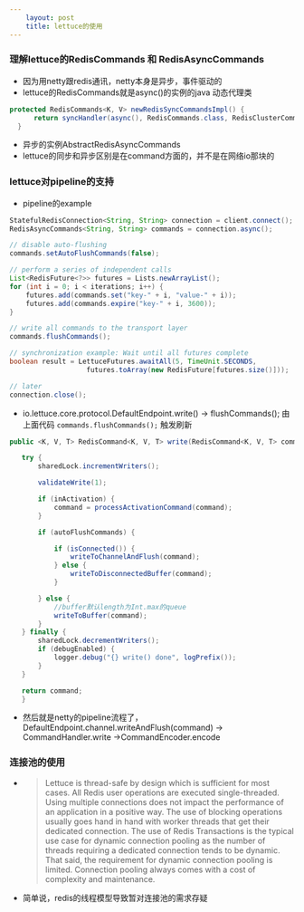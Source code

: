 ```yaml
---
    layout: post
    title: lettuce的使用
---
```


### 理解lettuce的RedisCommands 和 RedisAsyncCommands
- 因为用netty跟redis通讯，netty本身是异步，事件驱动的
- lettuce的RedisCommands就是async()的实例的java 动态代理类
```java
protected RedisCommands<K, V> newRedisSyncCommandsImpl() {
      return syncHandler(async(), RedisCommands.class, RedisClusterCommands.class);
  }
```
- 异步的实例AbstractRedisAsyncCommands
- lettuce的同步和异步区别是在command方面的，并不是在网络io那块的


### lettuce对pipeline的支持
- pipeline的example   
```java
StatefulRedisConnection<String, String> connection = client.connect();
RedisAsyncCommands<String, String> commands = connection.async();

// disable auto-flushing
commands.setAutoFlushCommands(false);

// perform a series of independent calls
List<RedisFuture<?>> futures = Lists.newArrayList();
for (int i = 0; i < iterations; i++) {
    futures.add(commands.set("key-" + i, "value-" + i));
    futures.add(commands.expire("key-" + i, 3600));
}

// write all commands to the transport layer
commands.flushCommands();

// synchronization example: Wait until all futures complete
boolean result = LettuceFutures.awaitAll(5, TimeUnit.SECONDS,
                   futures.toArray(new RedisFuture[futures.size()]));

// later
connection.close();
```

- io.lettuce.core.protocol.DefaultEndpoint.write()  -> flushCommands();  由 上面代码 `commands.flushCommands();` 触发刷新   
```java
public <K, V, T> RedisCommand<K, V, T> write(RedisCommand<K, V, T> command) {

   try {
       sharedLock.incrementWriters();

       validateWrite(1);

       if (inActivation) {
           command = processActivationCommand(command);
       }

       if (autoFlushCommands) {

           if (isConnected()) {
               writeToChannelAndFlush(command);
           } else {
               writeToDisconnectedBuffer(command);
           }

       } else {
           //buffer默认length为Int.max的queue
           writeToBuffer(command);
       }
   } finally {
       sharedLock.decrementWriters();
       if (debugEnabled) {
           logger.debug("{} write() done", logPrefix());
       }
   }

   return command;
   }
```   
- 然后就是netty的pipeline流程了，DefaultEndpoint.channel.writeAndFlush(command) -> CommandHandler.write ->CommandEncoder.encode


### 连接池的使用
- >Lettuce is thread-safe by design which is sufficient for most cases. All Redis user operations are executed single-threaded. Using multiple connections does not impact the performance of an application in a positive way. The use of blocking operations usually goes hand in hand with worker threads that get their dedicated connection. The use of Redis Transactions is the typical use case for dynamic connection pooling as the number of threads requiring a dedicated connection tends to be dynamic. That said, the requirement for dynamic connection pooling is limited. Connection pooling always comes with a cost of complexity and maintenance.

- 简单说，redis的线程模型导致暂对连接池的需求存疑
